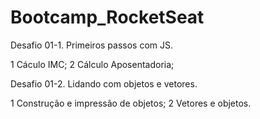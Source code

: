# Bootcamp_RocketSeat
 
Desafio 01-1. Primeiros passos com JS.

1 Cáculo IMC;
2 Cálculo Aposentadoria;

Desafio 01-2. Lidando com objetos e vetores.

1 Construção e impressão de objetos;
2 Vetores e objetos.
